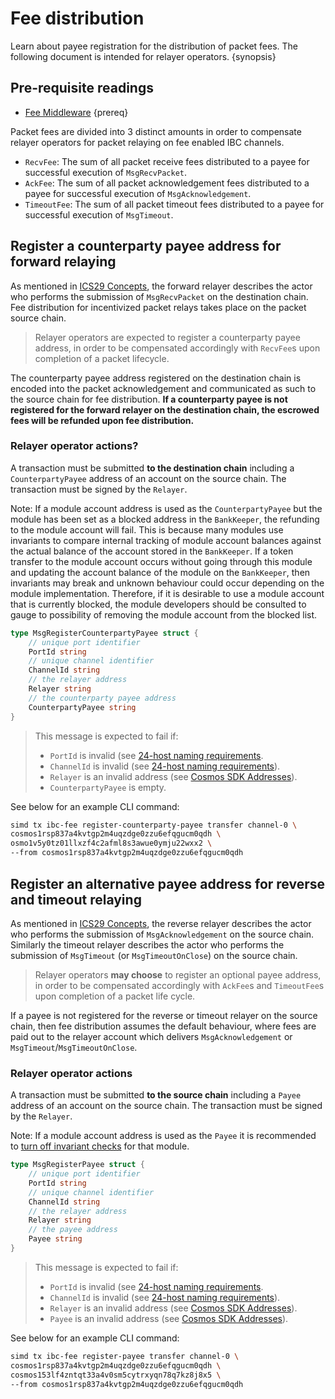 <!--
order: 4
-->

# Fee distribution

Learn about payee registration for the distribution of packet fees. The following document is intended for relayer operators. {synopsis}

## Pre-requisite readings

- [Fee Middleware](overview.md) {prereq}

Packet fees are divided into 3 distinct amounts in order to compensate relayer operators for packet relaying on fee enabled IBC channels.

- `RecvFee`: The sum of all packet receive fees distributed to a payee for successful execution of `MsgRecvPacket`.
- `AckFee`: The sum of all packet acknowledgement fees distributed to a payee for successful execution of `MsgAcknowledgement`.
- `TimeoutFee`: The sum of all packet timeout fees distributed to a payee for successful execution of `MsgTimeout`.

## Register a counterparty payee address for forward relaying

As mentioned in [ICS29 Concepts](../ics29-fee/overview.md#concepts), the forward relayer describes the actor who performs the submission of `MsgRecvPacket` on the destination chain.
Fee distribution for incentivized packet relays takes place on the packet source chain.

> Relayer operators are expected to register a counterparty payee address, in order to be compensated accordingly with `RecvFee`s upon completion of a packet lifecycle.

The counterparty payee address registered on the destination chain is encoded into the packet acknowledgement and communicated as such to the source chain for fee distribution.
**If a counterparty payee is not registered for the forward relayer on the destination chain, the escrowed fees will be refunded upon fee distribution.**

### Relayer operator actions?

A transaction must be submitted **to the destination chain** including a `CounterpartyPayee` address of an account on the source chain.
The transaction must be signed by the `Relayer`.

Note: If a module account address is used as the `CounterpartyPayee` but the module has been set as a blocked address in the `BankKeeper`, the refunding to the module account will fail. This is because many modules use invariants to compare internal tracking of module account balances against the actual balance of the account stored in the `BankKeeper`. If a token transfer to the module account occurs without going through this module and updating the account balance of the module on the `BankKeeper`, then invariants may break and unknown behaviour could occur depending on the module implementation. Therefore, if it is desirable to use a module account that is currently blocked, the module developers should be consulted to gauge to possibility of removing the module account from the blocked list.

```go
type MsgRegisterCounterpartyPayee struct {
	// unique port identifier
	PortId string
	// unique channel identifier
	ChannelId string
	// the relayer address
	Relayer string
	// the counterparty payee address
	CounterpartyPayee string
}
```

> This message is expected to fail if:
>
> - `PortId` is invalid (see [24-host naming requirements](https://github.com/cosmos/ibc/blob/master/spec/core/ics-024-host-requirements/README.md#paths-identifiers-separators).
> - `ChannelId` is invalid (see [24-host naming requirements](https://github.com/cosmos/ibc/blob/master/spec/core/ics-024-host-requirements/README.md#paths-identifiers-separators)).
> - `Relayer` is an invalid address (see [Cosmos SDK Addresses](https://github.com/cosmos/cosmos-sdk/blob/main/docs/docs/develop/beginner/03-accounts.md#addresses)).
> - `CounterpartyPayee` is empty.

See below for an example CLI command:

```bash
simd tx ibc-fee register-counterparty-payee transfer channel-0 \
cosmos1rsp837a4kvtgp2m4uqzdge0zzu6efqgucm0qdh \
osmo1v5y0tz01llxzf4c2afml8s3awue0ymju22wxx2 \
--from cosmos1rsp837a4kvtgp2m4uqzdge0zzu6efqgucm0qdh
```

## Register an alternative payee address for reverse and timeout relaying

As mentioned in [ICS29 Concepts](../ics29-fee/overview.md#concepts), the reverse relayer describes the actor who performs the submission of `MsgAcknowledgement` on the source chain.
Similarly the timeout relayer describes the actor who performs the submission of `MsgTimeout` (or `MsgTimeoutOnClose`) on the source chain.

> Relayer operators **may choose** to register an optional payee address, in order to be compensated accordingly with `AckFee`s and `TimeoutFee`s upon completion of a packet life cycle.

If a payee is not registered for the reverse or timeout relayer on the source chain, then fee distribution assumes the default behaviour, where fees are paid out to the relayer account which delivers `MsgAcknowledgement` or `MsgTimeout`/`MsgTimeoutOnClose`.

### Relayer operator actions

A transaction must be submitted **to the source chain** including a `Payee` address of an account on the source chain.
The transaction must be signed by the `Relayer`.

Note: If a module account address is used as the `Payee` it is recommended to [turn off invariant checks](https://github.com/cosmos/ibc-go/blob/71d7480c923f4227453e8a80f51be01ae7ee845e/testing/simapp/app.go#L659) for that module.

```go
type MsgRegisterPayee struct {
	// unique port identifier
	PortId string
	// unique channel identifier
	ChannelId string
	// the relayer address
	Relayer string
	// the payee address
	Payee string
}
```

> This message is expected to fail if:
>
> - `PortId` is invalid (see [24-host naming requirements](https://github.com/cosmos/ibc/blob/master/spec/core/ics-024-host-requirements/README.md#paths-identifiers-separators).
> - `ChannelId` is invalid (see [24-host naming requirements](https://github.com/cosmos/ibc/blob/master/spec/core/ics-024-host-requirements/README.md#paths-identifiers-separators)).
> - `Relayer` is an invalid address (see [Cosmos SDK Addresses](https://github.com/cosmos/cosmos-sdk/blob/main/docs/docs/develop/beginner/03-accounts.md#addresses)).
> - `Payee` is an invalid address (see [Cosmos SDK Addresses](https://github.com/cosmos/cosmos-sdk/blob/main/docs/docs/develop/beginner/03-accounts.md#addresses)).

See below for an example CLI command:

```bash
simd tx ibc-fee register-payee transfer channel-0 \
cosmos1rsp837a4kvtgp2m4uqzdge0zzu6efqgucm0qdh \
cosmos153lf4zntqt33a4v0sm5cytrxyqn78q7kz8j8x5 \
--from cosmos1rsp837a4kvtgp2m4uqzdge0zzu6efqgucm0qdh
```
